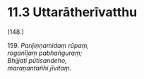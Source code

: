 # 11.3 Uttarātherīvatthu

(148.)

159\. _Parijiṇṇamidaṃ rūpaṃ,_  
_roganīḷaṃ pabhaṅguraṃ;_  
_Bhijjati pūtisandeho,_  
_maraṇantañhi jīvitaṃ._
